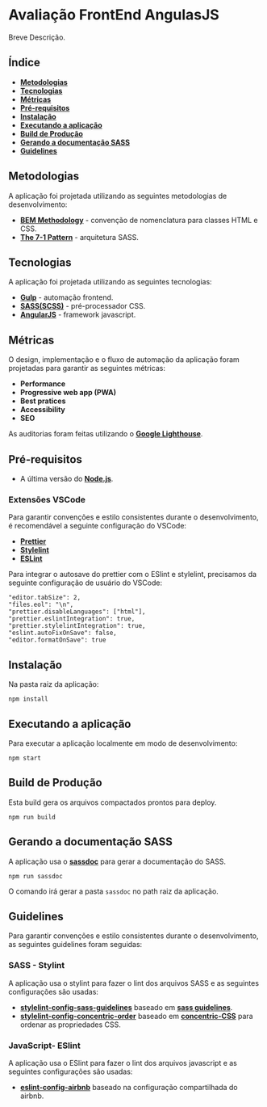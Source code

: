 # Avaliação FrontEnd AngulasJS

Breve Descrição.

## Índice

- **[Metodologias](#metodologias)**
- **[Tecnologias](#tecnologias)**
- **[Métricas](#métricas)**
- **[Pré-requisitos](#pré-requisitos)**
- **[Instalação](#instalação)**
- **[Executando a aplicação](#executando-a-aplicação)**
- **[Build de Produção](#build-de-produção)**
- **[Gerando a documentação SASS](#gerando-a-documentação-sass)**
- **[Guidelines](#guidelines)**

## Metodologias

A aplicação foi projetada utilizando as seguintes metodologias de desenvolvimento:

- **[BEM Methodology](http://getbem.com/)** - convenção de nomenclatura para classes HTML e CSS.
- **[The 7-1 Pattern](https://sass-guidelin.es/#architecture)** - arquitetura SASS.

## Tecnologias

A aplicação foi projetada utilizando as seguintes tecnologias:

- **[Gulp](https://github.com/gulpjs/gulp)** - automação frontend.
- **[SASS(SCSS)](https://sass-lang.com/)** - pré-processador CSS.
- **[AngularJS](https://angularjs.org/)** - framework javascript.

## Métricas

O design, implementação e o fluxo de automação da aplicação foram projetadas para garantir as seguintes métricas:

- **Performance**
- **Progressive web app (PWA)**
- **Best pratices**
- **Accessibility**
- **SEO**

As auditorias foram feitas utilizando o **[Google Lighthouse](https://developers.google.com/web/tools/lighthouse/)**.

## Pré-requisitos

- A última versão do **[Node.js](https://nodejs.org/en/)**.

### Extensões VSCode

Para garantir convenções e estilo consistentes durante o desenvolvimento, é recomendável a seguinte configuração do VSCode:

- **[Prettier](https://marketplace.visualstudio.com/items?itemName=esbenp.prettier-vscode)**
- **[Stylelint](https://marketplace.visualstudio.com/items?itemName=shinnn.stylelint)**
- **[ESLint](https://marketplace.visualstudio.com/items?itemName=dbaeumer.vscode-eslint)**

Para integrar o autosave do prettier com o ESlint e stylelint, precisamos da seguinte configuração de usuário do VSCode:

```
"editor.tabSize": 2,
"files.eol": "\n",
"prettier.disableLanguages": ["html"],
"prettier.eslintIntegration": true,
"prettier.stylelintIntegration": true,
"eslint.autoFixOnSave": false,
"editor.formatOnSave": true
```

## Instalação

Na pasta raiz da aplicação:

```
npm install
```

## Executando a aplicação

Para executar a aplicação localmente em modo de desenvolvimento:

```
npm start
```

## Build de Produção

Esta build gera os arquivos compactados prontos para deploy.

```
npm run build
```

## Gerando a documentação SASS

A aplicação usa o **[sassdoc](http://sassdoc.com/)** para gerar a documentação do SASS.

```
npm run sassdoc
```

O comando irá gerar a pasta `sassdoc` no path raiz da aplicação.

## Guidelines

Para garantir convenções e estilo consistentes durante o desenvolvimento, as seguintes guidelines foram seguidas:

### SASS - Stylint

A aplicação usa o stylint para fazer o lint dos arquivos SASS e as seguintes configurações são usadas:

- **[stylelint-config-sass-guidelines](https://github.com/bjankord/stylelint-config-sass-guidelines)** baseado em **[sass guidelines](https://sass-guidelin.es/)**.
- **[stylelint-config-concentric-order](https://github.com/chaucerbao/stylelint-config-concentric-order)** baseado em **[concentric-CSS](https://github.com/brandon-rhodes/Concentric-CSS/blob/master/style3.css)** para ordenar as propriedades CSS.

### JavaScript- ESlint

A aplicação usa o ESlint para fazer o lint dos arquivos javascript e as seguintes configurações são usadas:

- **[eslint-config-airbnb](https://www.npmjs.com/package/eslint-config-airbnb)** baseado na configuração compartilhada do airbnb.

